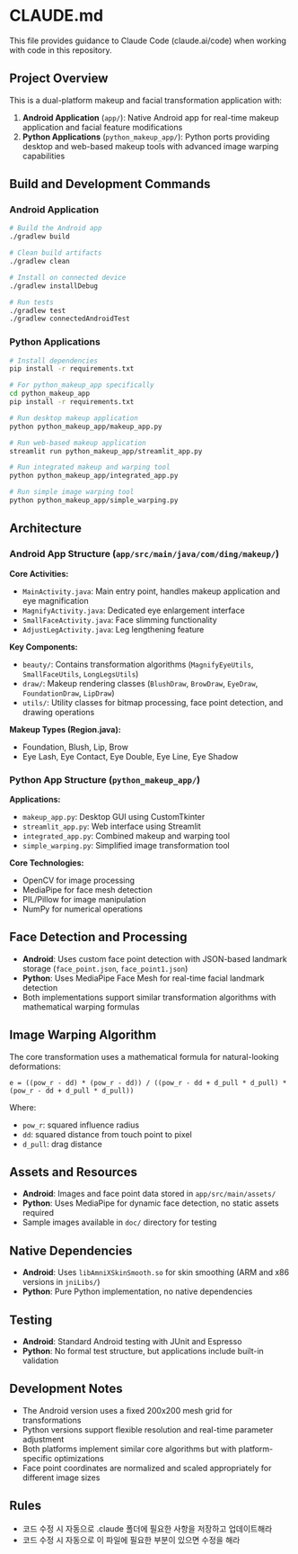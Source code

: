 # CLAUDE.md

This file provides guidance to Claude Code (claude.ai/code) when working with code in this repository.

## Project Overview

This is a dual-platform makeup and facial transformation application with:

1. **Android Application** (`app/`): Native Android app for real-time makeup application and facial feature modifications
2. **Python Applications** (`python_makeup_app/`): Python ports providing desktop and web-based makeup tools with advanced image warping capabilities

## Build and Development Commands

### Android Application

```bash
# Build the Android app
./gradlew build

# Clean build artifacts
./gradlew clean

# Install on connected device
./gradlew installDebug

# Run tests
./gradlew test
./gradlew connectedAndroidTest
```

### Python Applications

```bash
# Install dependencies
pip install -r requirements.txt

# For python_makeup_app specifically
cd python_makeup_app
pip install -r requirements.txt

# Run desktop makeup application
python python_makeup_app/makeup_app.py

# Run web-based makeup application
streamlit run python_makeup_app/streamlit_app.py

# Run integrated makeup and warping tool
python python_makeup_app/integrated_app.py

# Run simple image warping tool
python python_makeup_app/simple_warping.py
```

## Architecture

### Android App Structure (`app/src/main/java/com/ding/makeup/`)

**Core Activities:**

- `MainActivity.java`: Main entry point, handles makeup application and eye magnification
- `MagnifyActivity.java`: Dedicated eye enlargement interface
- `SmallFaceActivity.java`: Face slimming functionality
- `AdjustLegActivity.java`: Leg lengthening feature

**Key Components:**

- `beauty/`: Contains transformation algorithms (`MagnifyEyeUtils`, `SmallFaceUtils`, `LongLegsUtils`)
- `draw/`: Makeup rendering classes (`BlushDraw`, `BrowDraw`, `EyeDraw`, `FoundationDraw`, `LipDraw`)
- `utils/`: Utility classes for bitmap processing, face point detection, and drawing operations

**Makeup Types (Region.java):**

- Foundation, Blush, Lip, Brow
- Eye Lash, Eye Contact, Eye Double, Eye Line, Eye Shadow

### Python App Structure (`python_makeup_app/`)

**Applications:**

- `makeup_app.py`: Desktop GUI using CustomTkinter
- `streamlit_app.py`: Web interface using Streamlit
- `integrated_app.py`: Combined makeup and warping tool
- `simple_warping.py`: Simplified image transformation tool

**Core Technologies:**

- OpenCV for image processing
- MediaPipe for face mesh detection
- PIL/Pillow for image manipulation
- NumPy for numerical operations

## Face Detection and Processing

- **Android**: Uses custom face point detection with JSON-based landmark storage (`face_point.json`, `face_point1.json`)
- **Python**: Uses MediaPipe Face Mesh for real-time facial landmark detection
- Both implementations support similar transformation algorithms with mathematical warping formulas

## Image Warping Algorithm

The core transformation uses a mathematical formula for natural-looking deformations:

```
e = ((pow_r - dd) * (pow_r - dd)) / ((pow_r - dd + d_pull * d_pull) * (pow_r - dd + d_pull * d_pull))
```

Where:

- `pow_r`: squared influence radius
- `dd`: squared distance from touch point to pixel
- `d_pull`: drag distance

## Assets and Resources

- **Android**: Images and face point data stored in `app/src/main/assets/`
- **Python**: Uses MediaPipe for dynamic face detection, no static assets required
- Sample images available in `doc/` directory for testing

## Native Dependencies

- **Android**: Uses `libAmniXSkinSmooth.so` for skin smoothing (ARM and x86 versions in `jniLibs/`)
- **Python**: Pure Python implementation, no native dependencies

## Testing

- **Android**: Standard Android testing with JUnit and Espresso
- **Python**: No formal test structure, but applications include built-in validation

## Development Notes

- The Android version uses a fixed 200x200 mesh grid for transformations
- Python versions support flexible resolution and real-time parameter adjustment
- Both platforms implement similar core algorithms but with platform-specific optimizations
- Face point coordinates are normalized and scaled appropriately for different image sizes

## Rules

- 코드 수정 시 자동으로 .claude 폴더에 필요한 사항을 저장하고 업데이트해라
- 코드 수정 시 자동으로 이 파일에 필요한 부분이 있으면 수정을 해라
